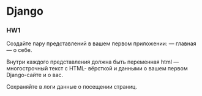 # Django
### HW1
Создайте пару представлений в вашем первом приложении:
— главная
— о себе.

Внутри каждого представления должна быть переменная html — многострочный текст с HTML- вёрсткой и данными о вашем первом Django-сайте и о вас.

Сохраняйте в логи данные о посещении страниц.
